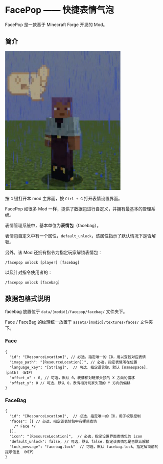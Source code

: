 # FacePop —— 快捷表情气泡

FacePop 是一款基于 Minecraft Forge 开发的 Mod。

## 简介

![ingame1.png](ingame1.png)

按 `G` 键打开本 mod 主界面，按 `Ctrl + G` 打开表情设置界面。

FacePop 如很多 Mod 一样，提供了数据包进行自定义，并拥有最基本的管理系统。

表情管理系统中，基本单位为**表情包**（facebag）。

表情包自定义中有一个属性，`default_unlock`，该属性指示了默认情况下是否解锁。

另外，该 Mod 还拥有指令为指定玩家解锁表情包：

`/facepop unlock [player] [facebag]`

以及针对指令使用者的：

`/facepop unlock [facebag]`

## 数据包格式说明

facebag 放置位于 `data/[modid]/facepop/facebag/` 文件夹下。

Face / FaceBag 的纹理统一放置于 `assets/[modid]/textures/faces/` 文件夹下。

### Face

```json5
{
  "id": "[ResourceLocation]", // 必选，指定唯一的 ID，用以查找对应表情
  "image_path": "[ResourceLocation]]", // 必选，指定表情所在位置
  "language_key": "[String]",  // 可选，指定语言键，默认 [namespace].[path] （WIP）
  "offset_x" : 0, // 可选，默认 0，表情相对玩家头顶的 X 方向的偏移
  "offset_y": 0 // 可选，默认 0，表情相对玩家头顶的 Y 方向的偏移
}
```

### FaceBag

```json5
{
  "id": "[ResourceLocation]",  // 必选，指定唯一的 ID，用于权限控制
  "faces": [{ // 必选，指定该表情包中有哪些表情
    /* Face */
  }],
  "icon": "[ResourceLocation]",  // 必选，指定设置界面表情包的 icon
  "default_unlock": false, // 可选，默认 false，指定该表情包是否默认解锁
  "lock_message": "facebag.lock"  // 可选，默认 facebag.lock，指定解锁前的提示信息 （WIP）
}
```
